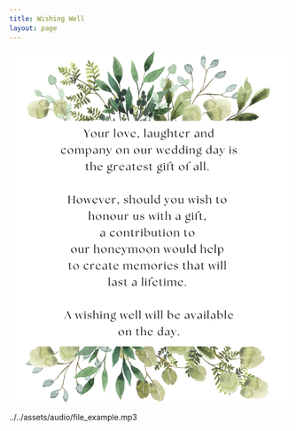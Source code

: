 ```yaml
---
title: Wishing Well
layout: page
---
```


![Wishing Well](/assets/img/wishingwell.png)

    
    

../../assets/audio/file_example.mp3



